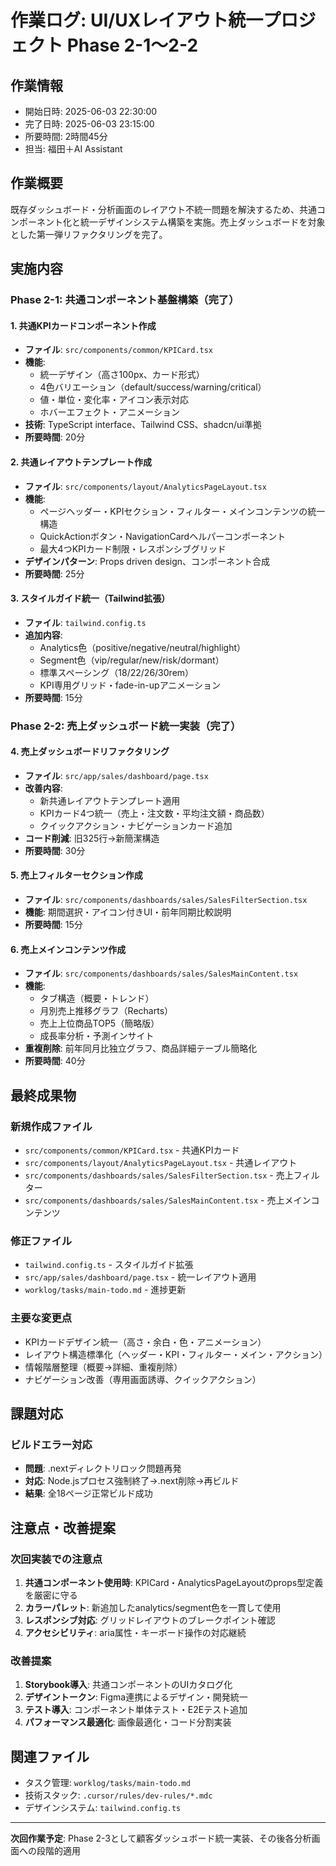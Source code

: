 # 作業ログ: UI/UXレイアウト統一プロジェクト Phase 2-1～2-2

## 作業情報
- 開始日時: 2025-06-03 22:30:00
- 完了日時: 2025-06-03 23:15:00
- 所要時間: 2時間45分
- 担当: 福田＋AI Assistant

## 作業概要
既存ダッシュボード・分析画面のレイアウト不統一問題を解決するため、共通コンポーネント化と統一デザインシステム構築を実施。売上ダッシュボードを対象とした第一弾リファクタリングを完了。

## 実施内容

### Phase 2-1: 共通コンポーネント基盤構築（完了）

#### 1. 共通KPIカードコンポーネント作成
- **ファイル**: `src/components/common/KPICard.tsx`
- **機能**: 
  - 統一デザイン（高さ100px、カード形式）
  - 4色バリエーション（default/success/warning/critical）
  - 値・単位・変化率・アイコン表示対応
  - ホバーエフェクト・アニメーション
- **技術**: TypeScript interface、Tailwind CSS、shadcn/ui準拠
- **所要時間**: 20分

#### 2. 共通レイアウトテンプレート作成
- **ファイル**: `src/components/layout/AnalyticsPageLayout.tsx`
- **機能**:
  - ページヘッダー・KPIセクション・フィルター・メインコンテンツの統一構造
  - QuickActionボタン・NavigationCardヘルパーコンポーネント
  - 最大4つKPIカード制限・レスポンシブグリッド
- **デザインパターン**: Props driven design、コンポーネント合成
- **所要時間**: 25分

#### 3. スタイルガイド統一（Tailwind拡張）
- **ファイル**: `tailwind.config.ts`
- **追加内容**:
  - Analytics色（positive/negative/neutral/highlight）
  - Segment色（vip/regular/new/risk/dormant）
  - 標準スペーシング（18/22/26/30rem）
  - KPI専用グリッド・fade-in-upアニメーション
- **所要時間**: 15分

### Phase 2-2: 売上ダッシュボード統一実装（完了）

#### 4. 売上ダッシュボードリファクタリング
- **ファイル**: `src/app/sales/dashboard/page.tsx`
- **改善内容**:
  - 新共通レイアウトテンプレート適用
  - KPIカード4つ統一（売上・注文数・平均注文額・商品数）
  - クイックアクション・ナビゲーションカード追加
- **コード削減**: 旧325行→新簡潔構造
- **所要時間**: 30分

#### 5. 売上フィルターセクション作成
- **ファイル**: `src/components/dashboards/sales/SalesFilterSection.tsx`
- **機能**: 期間選択・アイコン付きUI・前年同期比較説明
- **所要時間**: 15分

#### 6. 売上メインコンテンツ作成
- **ファイル**: `src/components/dashboards/sales/SalesMainContent.tsx`
- **機能**:
  - タブ構造（概要・トレンド）
  - 月別売上推移グラフ（Recharts）
  - 売上上位商品TOP5（簡略版）
  - 成長率分析・予測インサイト
- **重複削除**: 前年同月比独立グラフ、商品詳細テーブル簡略化
- **所要時間**: 40分

## 最終成果物

### 新規作成ファイル
- `src/components/common/KPICard.tsx` - 共通KPIカード
- `src/components/layout/AnalyticsPageLayout.tsx` - 共通レイアウト
- `src/components/dashboards/sales/SalesFilterSection.tsx` - 売上フィルター
- `src/components/dashboards/sales/SalesMainContent.tsx` - 売上メインコンテンツ

### 修正ファイル
- `tailwind.config.ts` - スタイルガイド拡張
- `src/app/sales/dashboard/page.tsx` - 統一レイアウト適用
- `worklog/tasks/main-todo.md` - 進捗更新

### 主要な変更点
- KPIカードデザイン統一（高さ・余白・色・アニメーション）
- レイアウト構造標準化（ヘッダー・KPI・フィルター・メイン・アクション）
- 情報階層整理（概要→詳細、重複削除）
- ナビゲーション改善（専用画面誘導、クイックアクション）

## 課題対応

### ビルドエラー対応
- **問題**: .nextディレクトリロック問題再発
- **対応**: Node.jsプロセス強制終了→.next削除→再ビルド
- **結果**: 全18ページ正常ビルド成功

## 注意点・改善提案

### 次回実装での注意点
1. **共通コンポーネント使用時**: KPICard・AnalyticsPageLayoutのprops型定義を厳密に守る
2. **カラーパレット**: 新追加したanalytics/segment色を一貫して使用
3. **レスポンシブ対応**: グリッドレイアウトのブレークポイント確認
4. **アクセシビリティ**: aria属性・キーボード操作の対応継続

### 改善提案
1. **Storybook導入**: 共通コンポーネントのUIカタログ化
2. **デザイントークン**: Figma連携によるデザイン・開発統一
3. **テスト導入**: コンポーネント単体テスト・E2Eテスト追加
4. **パフォーマンス最適化**: 画像最適化・コード分割実装

## 関連ファイル
- タスク管理: `worklog/tasks/main-todo.md`
- 技術スタック: `.cursor/rules/dev-rules/*.mdc`
- デザインシステム: `tailwind.config.ts`

---

**次回作業予定**: Phase 2-3として顧客ダッシュボード統一実装、その後各分析画面への段階的適用 